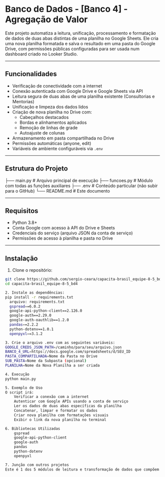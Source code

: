 # Banco de Dados - [Banco 4] - Agregação de Valor

Este projeto automatiza a leitura, unificação, processamento e formatação de dados de duas abas distintas de uma planilha no Google Sheets. Ele cria uma nova planilha formatada e salva o resultado em uma pasta do Google Drive, com permissões públicas configuradas para ser usada num dashboard criado no Looker Studio.

---

## Funcionalidades

- Verificação de conectividade com a internet
- Conexão autenticada com Google Drive e Google Sheets via API
- Leitura segura de duas abas de uma planilha existente (Consultorias e Mentorias)
- Unificação e limpeza dos dados lidos
- Criação de nova planilha no Drive com:
  - Cabeçalhos destacados
  - Bordas e alinhamentos aplicados
  - Remoção de linhas de grade
  - Autoajuste de colunas
- Armazenamento em pasta compartilhada no Drive
- Permissões automáticas (anyone, edit)
- Variáveis de ambiente configuráveis via `.env`

---

## Estrutura do Projeto
├── main.py     # Arquivo principal de execução
├── funcoes.py  # Módulo com todas as funções auxiliares
├── .env        # Conteúdo particular (não subir para o GitHub)
└── README.md   # Este documento


---

## Requisitos

- Python 3.8+
- Conta Google com acesso à API do Drive e Sheets
- Credenciais do serviço (arquivo JSON da conta de serviço)
- Permissões de acesso à planilha e pasta no Drive

---

## Instalação

1. Clone o repositório:

```bash
git clone https://github.com/sergio-ceara/capacita-brasil_equipe-8-5_bd4.git
cd capacita-brasil_equipe-8-5_bd4

2. Instale as dependências:
pip install -r requirements.txt
  arquivo: requirements.txt
  gspread==6.0.2
  google-api-python-client==2.126.0
  google-auth==2.29.0
  google-auth-oauthlib==1.2.0
  pandas==2.2.2
  python-dotenv==1.0.1
  openpyxl==3.1.2

3. Crie o arquivo .env com as seguintes variáveis:
GOOGLE_CREDS_JSON_PATH=/caminho/para/seu/arquivo.json
BANCO_4_URL=https://docs.google.com/spreadsheets/d/SEU_ID
PASTA_COMPARTILHADA=Nome da Pasta no Drive
SUB_PASTA=Nome da Subpasta (opcional)
PLANILHA=Nome da Nova Planilha a ser criada

4. Execução
python main.py

5. Exemplo de Uso
O script irá:
    Verificar a conexão com a internet
    Autenticar com Google APIs usando a conta de serviço
    Ler os dados de duas abas específicas da planilha
    Concatenar, limpar e formatar os dados
    Criar nova planilha com formatações visuais
    Exibir o link da nova planilha no terminal

6. Bibliotecas Utilizadas
    gspread
    google-api-python-client
    google-auth
    pandas
    python-dotenv
    openpyxl

7. Junção com outros projetos
Este é 1 dos 5 módulos de leitura e transformação de dados que compõem um conjunto maior. Cada módulo trata de uma planilha diferente. A etapa final unificará todos os processamentos em uma execução única para geração de dashboards consolidados.
